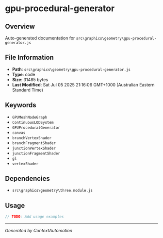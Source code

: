 # gpu-procedural-generator

## Overview
Auto-generated documentation for `src\graphics\geometry\gpu-procedural-generator.js`

## File Information
- **Path**: `src\graphics\geometry\gpu-procedural-generator.js`
- **Type**: code
- **Size**: 31485 bytes
- **Last Modified**: Sat Jul 05 2025 21:16:06 GMT+1000 (Australian Eastern Standard Time)

## Keywords
- `GPUMeshNodeGraph`
- `ContinuousLODSystem`
- `GPUProceduralGenerator`
- `canvas`
- `branchVertexShader`
- `branchFragmentShader`
- `junctionVertexShader`
- `junctionFragmentShader`
- `gl`
- `vertexShader`

## Dependencies
- `src\graphics\geometry\three.module.js`

## Usage
```javascript
// TODO: Add usage examples
```

---
*Generated by ContextAutomation*
